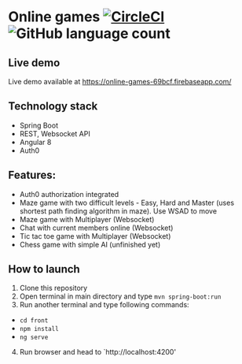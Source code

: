# Online games [![CircleCI](https://circleci.com/gh/grzegorz103/online-games.svg?style=svg)](https://circleci.com/gh/grzegorz103/online-games) ![GitHub language count](https://img.shields.io/github/languages/count/grzegorz103/online-games)

## Live demo
Live demo available at https://online-games-69bcf.firebaseapp.com/

## Technology stack

- Spring Boot
- REST, Websocket API
- Angular 8
- Auth0

## Features:

- Auth0 authorization integrated
- Maze game with two difficult levels - Easy, Hard and Master (uses shortest path finding algorithm in maze). Use WSAD to move
- Maze game with Multiplayer (Websocket)
- Chat with current members online (Websocket)
- Tic tac toe game with Multiplayer (Websocket)
- Chess game with simple AI (unfinished yet)    

## How to launch

1. Clone this repository   
2. Open terminal in main directory and type `mvn spring-boot:run`    
3. Run another terminal and type following commands:
- `cd front`    
- `npm install`   
- `ng serve`
4. Run browser and head to `http://localhost:4200'
